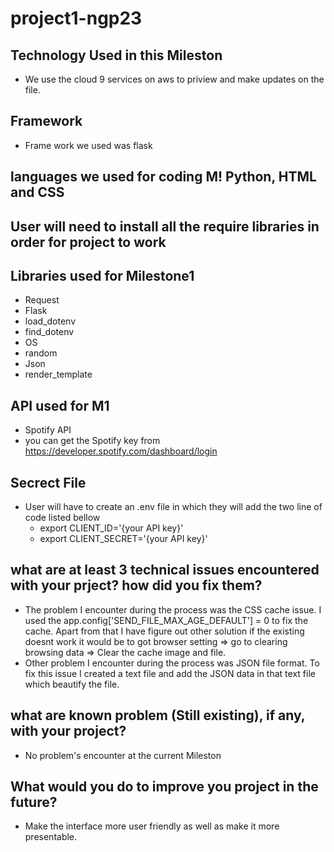 # project1-ngp23
## Technology Used in this Mileston
  - We use the cloud 9 services on aws to priview and make updates on the file.
## Framework 
  - Frame work we used was flask
## languages we used for coding M! Python, HTML and CSS
## User will need to install all the require libraries in order for project to work
## Libraries used for Milestone1
  - Request
  - Flask
  - load_dotenv
  - find_dotenv
  - OS
  - random
  - Json
  - render_template
## API used for M1
 - Spotify API
 - you can get the Spotify key from https://developer.spotify.com/dashboard/login
## Secrect File
 - User will have to create an .env file in which they will add the two line of code listed bellow
    - export CLIENT_ID='{your API key}'
    - export CLIENT_SECRET='{your API key}'
## what are at least 3 technical issues encountered with your prject? how did you fix them?
 - The problem I encounter during the process was the CSS cache issue. I used the app.config['SEND_FILE_MAX_AGE_DEFAULT'] = 0 to fix the cache. Apart from that I have figure out other solution if the existing doesnt work it would be to got browser setting =>  go to clearing browsing data => Clear the cache image and file.
 - Other problem I encounter during the process was JSON file format. To fix this issue I created a text file and add the JSON data in that text file which beautify the file.
 ## what are known problem (Still existing), if any, with your project?
  - No problem's encounter at the current Mileston
 ## What would you do to improve you project in the future?
  - Make the interface more user friendly as well as make it more presentable.
 
 
